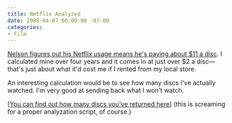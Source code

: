```yaml
---
title: Netflix Analyzed
date: 2008-04-07 00:00:00 -07:00
categories:
- Film
---
```


<p><a href="http://www.somebits.com/weblog/culture/movies/netflix-usage.html">Nelson figures out his Netflix usage means he's paying about $11 a disc</a>. I calculated mine over four years and it comes in at just over $2 a disc&#8212;that's just about what it'd cost me if I rented from my local store.</p>

<p>An interesting calculation would be to see how many discs I've actually watched. I'm very good at sending back what I won't watch.</p>

<p>[<a href="http://www.netflix.com/ReturnedRentals">You can find out how many discs you've returned here</a>] (this is screaming for a proper analyzation script, of course.)</p>
